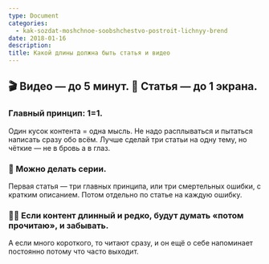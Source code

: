 ```yaml
---
type: Document
categories:
  - kak-sozdat-moshchnoe-soobshchestvo-postroit-lichnyy-brend
date: 2018-01-16
description: 
title: Какой длины должна быть статья и видео
---
```


## 🎬 Видео — до 5 минут. 📑 Статья — до 1 экрана.

### Главный принцип: 1=1. 
Один кусок контента = одна мысль. Не надо расплываться и пытаться написать сразу обо всём. Лучше сделай три статьи на одну тему, но чёткие — не в бровь а в глаз.

### 🍒 Можно делать серии. 
Первая статья — три главных принципа, или три смертельных ошибки, с кратким описанием. Потом отдельно по статье на каждую ошибку.

### 📰😒 Если контент длинный и редко, будут думать «потом прочитаю», и забывать. 
А если много короткого, то читают сразу, и он ещё о себе напоминает постоянно потому что часто выходит.
